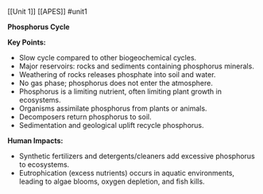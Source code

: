 [[Unit 1]]
[[APES]]
#unit1 


**Phosphorus Cycle**

**Key Points:**

* Slow cycle compared to other biogeochemical cycles.
* Major reservoirs: rocks and sediments containing phosphorus minerals.
* Weathering of rocks releases phosphate into soil and water.
* No gas phase; phosphorus does not enter the atmosphere.
* Phosphorus is a limiting nutrient, often limiting plant growth in ecosystems.
* Organisms assimilate phosphorus from plants or animals.
* Decomposers return phosphorus to soil.
* Sedimentation and geological uplift recycle phosphorus.

**Human Impacts:**

* Synthetic fertilizers and detergents/cleaners add excessive phosphorus to ecosystems.
* Eutrophication (excess nutrients) occurs in aquatic environments, leading to algae blooms, oxygen depletion, and fish kills.